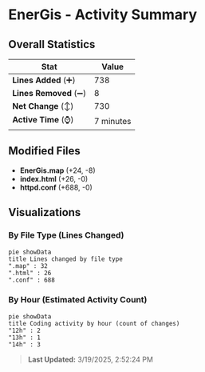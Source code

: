# EnerGis - Activity Summary 

## Overall Statistics

| Stat                   | Value                                                             |
| ---------------------- | ----------------------------------------------------------------- |
| **Lines Added** (➕)   | 738                                          |
| **Lines Removed** (➖) | 8                                        |
| **Net Change** (↕)    | 730                |
| **Active Time** (⌚)   | 7 minutes |


## Modified Files
- **EnerGis.map** (+24, -8)
- **index.html** (+26, -0)
- **httpd.conf** (+688, -0)

## Visualizations

### By File Type (Lines Changed)

```mermaid
pie showData
title Lines changed by file type
".map" : 32
".html" : 26
".conf" : 688
```

### By Hour (Estimated Activity Count)

```mermaid
pie showData
title Coding activity by hour (count of changes)
"12h" : 2
"13h" : 1
"14h" : 3
```


> **Last Updated:** 3/19/2025, 2:52:24 PM